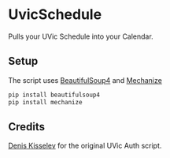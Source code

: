 # UvicSchedule

Pulls your UVic Schedule into your Calendar.

## Setup

The script uses [BeautifulSoup4](http://www.crummy.com/software/BeautifulSoup/) and [Mechanize](https://pypi.python.org/pypi/mechanize/)

```sh
pip install beautifulsoup4 
pip install mechanize
```

## Credits

[Denis Kisselev](https://github.com/dkisselev) for the original UVic Auth script.
